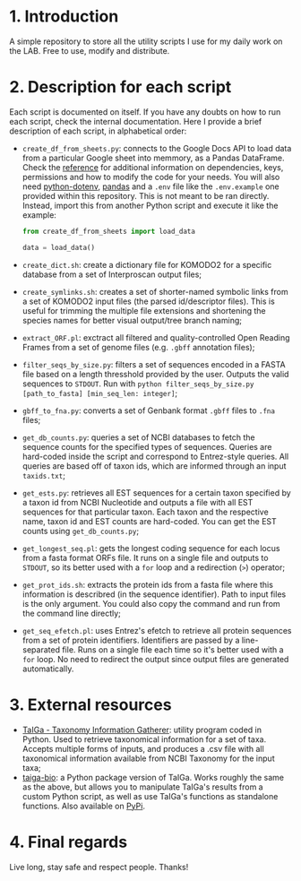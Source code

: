 # 1. Introduction

A simple repository to store all the utility scripts I use for my daily work on the LAB. Free to use, modify and distribute.

# 2. Description for each script

Each script is documented on itself. If you have any doubts on how to run each script, check the internal documentation. Here I provide a brief description of each script, in alphabetical order:

- `create_df_from_sheets.py`: connects to the Google Docs API to load data from a particular Google sheet into memmory, as a Pandas DataFrame. Check the [reference](https://developers.google.com/sheets/api/quickstart/python) for additional information on dependencies, keys, permissions and how to modify the code for your needs. You will also need [python-dotenv](https://pypi.org/project/python-dotenv/), [pandas](https://pypi.org/project/pandas/) and a `.env` file like the `.env.example` one provided within this repository. This is not meant to be ran directly. Instead, import this from another Python script and execute it like the example:

  ```python
  from create_df_from_sheets import load_data

  data = load_data()
  ```

- `create_dict.sh`: create a dictionary file for KOMODO2 for a specific database from a set of Interproscan output files;
- `create_symlinks.sh`: creates a set of shorter-named symbolic links from a set of KOMODO2 input files (the parsed id/descriptor files). This is useful for trimming the multiple file extensions and shortening the species names for better visual output/tree branch naming;
- `extract_ORF.pl`: exctract all filtered and quality-controlled Open Reading Frames from a set of genome files (e.g. `.gbff` annotation files);
- `filter_seqs_by_size.py`: filters a set of sequences encoded in a FASTA file based on a length thresshold provided by the user. Outputs the valid sequences to `STDOUT`. Run with `python filter_seqs_by_size.py [path_to_fasta] [min_seq_len: integer]`;
- `gbff_to_fna.py`: converts a set of Genbank format `.gbff` files to `.fna` files;
- `get_db_counts.py`: queries a set of NCBI databases to fetch the sequence counts for the specified types of sequences. Queries are hard-coded inside the script and correspond to Entrez-style queries. All queries are based off of taxon ids, which are informed through an input `taxids.txt`;
- `get_ests.py`: retrieves all EST sequences for a certain taxon specified by a taxon id from NCBI Nucleotide and outputs a file with all EST sequences for that particular taxon. Each taxon and the respective name, taxon id and EST counts are hard-coded. You can get the EST counts using `get_db_counts.py`;
- `get_longest_seq.pl`: gets the longest coding sequence for each locus from a fasta format ORFs file. It runs on a single file and outputs to `STDOUT`, so its better used with a `for` loop and a redirection (`>`) operator;
- `get_prot_ids.sh`: extracts the protein ids from a fasta file where this information is describred (in the sequence identifier). Path to input files is the only argument. You could also copy the command and run from the command line directly;
- `get_seq_efetch.pl`: uses Entrez's efetch to retrieve all protein sequences from a set of protein identifiers. Identifiers are passed by a line-separated file. Runs on a single file each time so it's better used with a `for` loop. No need to redirect the output since output files are generated automatically.

# 3. External resources

- [TaIGa - Taxonomy Information Gatherer](https://github.com/flayner2/taiga): utility program coded in Python. Used to retrieve taxonomical information for a set of taxa. Accepts multiple forms of inputs, and produces a .csv file with all taxonomical information available from NCBI Taxonomy for the input taxa;
- [taiga-bio](https://github.com/flayner2/taiga-bio): a Python package version of TaIGa. Works roughly the same as the above, but allows you to manipulate TaIGa's results from a custom Python script, as well as use TaIGa's functions as standalone functions. Also available on [PyPi](https://pypi.org/project/taiga-bio/).

# 4. Final regards

Live long, stay safe and respect people. Thanks!
